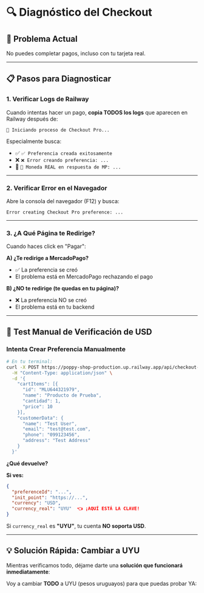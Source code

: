 # 🔍 Diagnóstico del Checkout

## 🚨 Problema Actual

No puedes completar pagos, incluso con tu tarjeta real. 

---

## 📋 Pasos para Diagnosticar

### 1. Verificar Logs de Railway

Cuando intentas hacer un pago, **copia TODOS los logs** que aparecen en Railway después de:

```
🛒 Iniciando proceso de Checkout Pro...
```

Especialmente busca:
- ✅ `✅ Preferencia creada exitosamente`
- ❌ `❌ Error creando preferencia: ...`
- 💱 `💱 Moneda REAL en respuesta de MP: ...`

---

### 2. Verificar Error en el Navegador

Abre la consola del navegador (F12) y busca:

```
Error creating Checkout Pro preference: ...
```

---

### 3. ¿A Qué Página te Redirige?

Cuando haces click en "Pagar":

**A) ¿Te redirige a MercadoPago?**
- ✅ La preferencia se creó
- El problema está en MercadoPago rechazando el pago

**B) ¿NO te redirige (te quedas en tu página)?**
- ❌ La preferencia NO se creó
- El problema está en tu backend

---

## 🧪 Test Manual de Verificación de USD

### Intenta Crear Preferencia Manualmente

```bash
# En tu terminal:
curl -X POST https://poppy-shop-production.up.railway.app/api/checkout-pro/create-preference-checkout-pro \
  -H "Content-Type: application/json" \
  -d '{
    "cartItems": [{
      "id": "MLU644321979",
      "name": "Producto de Prueba",
      "cantidad": 1,
      "price": 10
    }],
    "customerData": {
      "name": "Test User",
      "email": "test@test.com",
      "phone": "099123456",
      "address": "Test Address"
    }
  }'
```

**¿Qué devuelve?**

**Si ves:**
```json
{
  "preferenceId": "...",
  "init_point": "https://...",
  "currency": "USD",
  "currency_real": "UYU"  👈 ¡AQUÍ ESTÁ LA CLAVE!
}
```

Si `currency_real` es **"UYU"**, tu cuenta **NO soporta USD**.

---

## 💡 Solución Rápida: Cambiar a UYU

Mientras verificamos todo, déjame darte una **solución que funcionará inmediatamente**:

Voy a cambiar **TODO** a UYU (pesos uruguayos) para que puedas probar YA:

